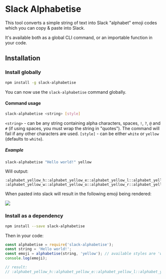 # Slack Alphabetise

This tool converts a simple string of text into Slack "alphabet" emoji codes which you can copy & paste into Slack.

It's available both as a global CLI command, or an importable function in your code.

## Installation

### Install globally

```bash
npm install -g slack-alphabetise
```

You can now use the `slack-alphabetise` command globally.

#### Command usage

```bash
slack-alphabetise <string> [style]
```

`<string>` - can be any string containing alpha characters, spaces, `!`, `?`, `@` and `#` (if using spaces, you must wrap the string in "quotes"). The command will fail if any other characters are used.
`[style]` - can be either `white` or `yellow` (defaults to `white`).

##### Example

```bash
slack-alphabetise "Hello world!" yellow
```

Will output:

```
:alphabet_yellow_h::alphabet_yellow_e::alphabet_yellow_l::alphabet_yellow_l::alphabet_yellow_o: :alphabet_yellow_w::alphabet_yellow_o::alphabet_yellow_r::alphabet_yellow_l::alphabet_yellow_d::alphabet_yellow_exclamation:
```

When pasted into slack will result in the following emoji being rendered:

![](https://i.imgur.com/PblwreE.png)

### Install as a dependency

```bash
npm install --save slack-alphabetise
```

Then in your code:

```js
const alphabetise = require('slack-alphabetise');
const string = 'Hello world!';
const emoji = alphabetise(string, 'yellow'); // available styles are 'white' and 'yellow' (defaults to 'white')
console.log(emoji);

// result:
// :alphabet_yellow_h::alphabet_yellow_e::alphabet_yellow_l::alphabet_yellow_l::alphabet_yellow_o: :alphabet_yellow_w::alphabet_yellow_o::alphabet_yellow_r::alphabet_yellow_l::alphabet_yellow_d::alphabet_yellow_exclamation:
```
